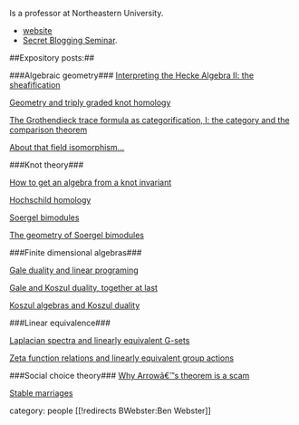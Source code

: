 Is a professor at Northeastern University.

* [website](http://www.math.neu.edu/~bwebster/)
* [Secret Blogging Seminar](http://sbseminar.wordpress.com/).  

##Expository posts:##

###Algebraic geometry###
[Interpreting the Hecke Algebra II: the sheafification ](http://sbseminar.wordpress.com/2009/04/09/interpreting-the-hecke-algebra-ii-the-sheafification/)

[Geometry and triply graded knot homology](http://sbseminar.wordpress.com/2009/04/09/geometry-and-triply-graded-knot-homology/)

[The Grothendieck trace formula as categorification, I: the category and the comparison theorem ](http://sbseminar.wordpress.com/2009/02/12/the-grothendieck-trace-formula-as-categorification-the-category-and-the-comparison-theorem/)

[About that field isomorphism...](http://sbseminar.wordpress.com/2009/02/15/about-that-field-isomorphism/)


###Knot theory###


[How to get an algebra from a knot invariant](http://sbseminar.wordpress.com/2009/04/13/how-to-get-an-algebra-from-a-knot-invariant/)

[Hochschild homology](http://sbseminar.wordpress.com/2007/07/22/hochschild-homology/)

[Soergel bimodules](http://sbseminar.wordpress.com/2007/07/23/soergel-bimodules/)

[The geometry of Soergel bimodules](http://sbseminar.wordpress.com/2007/08/23/the-geometry-of-soergel-bimodules/)

###Finite dimensional algebras###

[Gale duality and linear programing](http://sbseminar.wordpress.com/2008/04/06/gale-duality-and-linear-programing/)

[Gale and Koszul duality, together at last](http://sbseminar.wordpress.com/2008/07/14/gale-and-koszul-duality-together-at-last/)

[Koszul algebras and Koszul duality](http://sbseminar.wordpress.com/2007/11/01/koszul-algebras-and-koszul-duality/)

###Linear equivalence###

[Laplacian spectra and linearly equivalent G-sets](http://sbseminar.wordpress.com/2007/09/19/laplacian-spectra-and-linearly-equivalent-g-sets/)

[Zeta function relations and linearly equivalent group actions](http://sbseminar.wordpress.com/2007/08/29/zeta-function-relations-and-linearly-equivalent-group-actions/)

###Social choice theory###
[Why Arrowâ€™s theorem is a scam](http://sbseminar.wordpress.com/2008/02/17/why-arrows-theorem-is-a-scam/)

[Stable marriages](http://sbseminar.wordpress.com/2008/01/21/stable-marriages/)

category: people
[[!redirects BWebster:Ben Webster]]